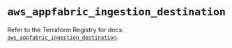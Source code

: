 # `aws_appfabric_ingestion_destination`

Refer to the Terraform Registry for docs: [`aws_appfabric_ingestion_destination`](https://registry.terraform.io/providers/hashicorp/aws/5.56.1/docs/resources/appfabric_ingestion_destination).
